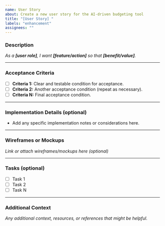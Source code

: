 ```yaml
---
name: User Story
about: Create a new user story for the AI-driven budgeting tool
title: "[User Story] "
labels: "enhancement"
assignees: ""
---
```


### Description

_As a **[user role]**, I want **[feature/action]** so that **[benefit/value]**._

---

### Acceptance Criteria

- [ ] **Criteria 1:** Clear and testable condition for acceptance.
- [ ] **Criteria 2:** Another acceptance condition (repeat as necessary).
- [ ] **Criteria N:** Final acceptance condition.

---

### Implementation Details (optional)

- Add any specific implementation notes or considerations here.

---

### Wireframes or Mockups

_Link or attach wireframes/mockups here (optional)_

---

### Tasks (optional)

- [ ] Task 1
- [ ] Task 2
- [ ] Task N

---

### Additional Context

_Any additional context, resources, or references that might be helpful._
